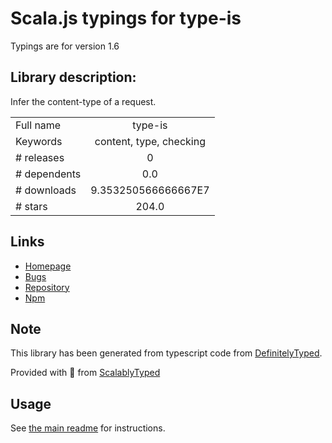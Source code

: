 
# Scala.js typings for type-is

Typings are for version 1.6

## Library description:
Infer the content-type of a request.

|                    |                 |
| ------------------ | :-------------: |
| Full name          | type-is |
| Keywords           | content, type, checking |
| # releases         | 0 |
| # dependents       | 0.0 |
| # downloads        | 9.353250566666667E7 |
| # stars            | 204.0 |

## Links
- [Homepage](https://github.com/jshttp/type-is#readme)
- [Bugs](https://github.com/jshttp/type-is/issues)
- [Repository](https://github.com/jshttp/type-is)
- [Npm](https://www.npmjs.com/package/type-is)
    


## Note
This library has been generated from typescript code from [DefinitelyTyped](https://definitelytyped.org).

Provided with :purple_heart: from [ScalablyTyped](https://github.com/oyvindberg/ScalablyTyped)

## Usage
See [the main readme](../../readme.md) for instructions.


